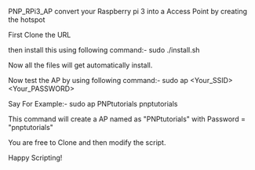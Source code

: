 PNP_RPi3_AP
convert your Raspberry pi 3 into a Access Point by creating the hotspot

First Clone the URL

then install this using following command:- sudo ./install.sh

Now all the files will get automatically install.

Now test the AP by using following command:- sudo ap <Your_SSID> <Your_PASSWORD>

Say For Example:- sudo ap PNPtutorials pnptutorials

This command will create a AP named as "PNPtutorials" with Password = "pnptutorials"

You are free to Clone and then modify the script.

Happy Scripting!
